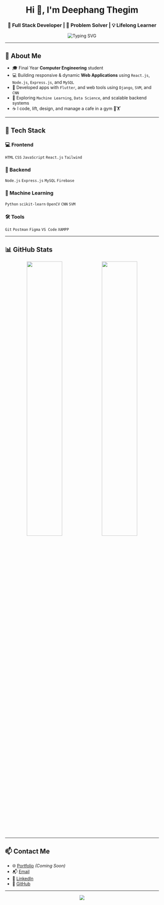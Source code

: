 <h1 align="center">Hi 👋, I'm Deephang Thegim</h1>
<h3 align="center">🚀 Full Stack Developer | 🎯 Problem Solver | 💡 Lifelong Learner</h3>

<p align="center">
  <img src="https://readme-typing-svg.demolab.com?font=Fira+Code&weight=500&size=22&pause=1000&color=00F7FF&center=true&vCenter=true&width=650&lines=Game+Development+Enthusiast+%7C+%F0%9F%92%BB+Software+Developer;Frontend+%7C+Backend+%7C+DB+%7C+ML+Explorer;Building+Real+Projects+%F0%9F%9A%80" alt="Typing SVG" />
</p>

---

## 💼 About Me

- 🎓 Final Year **Computer Engineering** student
- 💻 Building responsive & dynamic **Web Applications** using `React.js`, `Node.js`, `Express.js`, and `MySQL`
- 📱 Developed apps with `Flutter`, and web tools using `Django`, `SVM`, and `CNN`
- 🧠 Exploring `Machine Learning`, `Data Science`, and scalable backend systems
- ☕ I code, lift, design, and manage a cafe in a gym 🧋🏋️

---

## 🚀 Tech Stack

### 💻 Frontend
`HTML` `CSS` `JavaScript` `React.js` `Tailwind`

### 🔧 Backend
`Node.js` `Express.js` `MySQL` `Firebase`

### 🤖 Machine Learning
`Python` `scikit-learn` `OpenCV` `CNN` `SVM`

### 🛠️ Tools
`Git` `Postman` `Figma` `VS Code` `XAMPP`

---

## 📊 GitHub Stats

<p align="center">
  <img src="https://github-readme-stats.vercel.app/api?username=deephangthegim&show_icons=true&theme=tokyonight" width="48%" />
  <img src="https://github-readme-streak-stats.herokuapp.com/?user=deephangthegim&theme=tokyonight" width="48%" />
</p>

---

## 📫 Contact Me

- 🌐 [Portfolio](https://yourwebsite.com) *(Coming Soon)*  
- 📬 [Email](mailto:deephang@example.com)  
- 💼 [LinkedIn](https://linkedin.com/in/deephangthegim)  
- 🐙 [GitHub](https://github.com/deephangthegim)

---

<p align="center">
  <img src="https://github-profile-trophy.vercel.app/?username=deephangthegim&theme=radical&margin-w=10&margin-h=15" />
</p>

